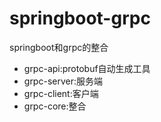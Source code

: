 # springboot-grpc
springboot和grpc的整合
* grpc-api:protobuf自动生成工具
* grpc-server:服务端
* grpc-client:客户端
* grpc-core:整合